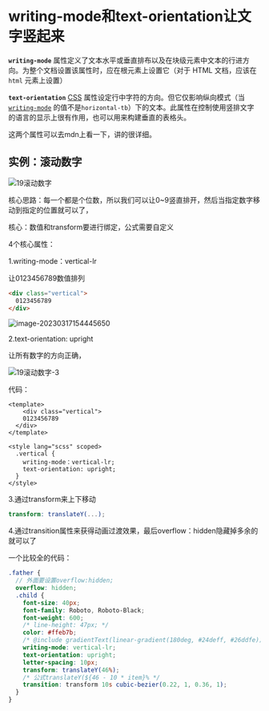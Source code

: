 # writing-mode和text-orientation让文字竖起来

**`writing-mode`** 属性定义了文本水平或垂直排布以及在块级元素中文本的行进方向。为整个文档设置该属性时，应在根元素上设置它（对于 HTML 文档，应该在 `html` 元素上设置）

**`text-orientation`** [CSS](https://developer.mozilla.org/zh-CN/docs/Web/CSS) 属性设定行中字符的方向。但它仅影响纵向模式（当 [`writing-mode`](https://developer.mozilla.org/zh-CN/docs/Web/CSS/writing-mode) 的值不是`horizontal-tb`）下的文本。此属性在控制使用竖排文字的语言的显示上很有作用，也可以用来构建垂直的表格头。



这两个属性可以去mdn上看一下，讲的很详细。



## 实例：滚动数字

![19滚动数字](C:\Users\10854\Desktop\clone\StudyFiles\前端图片\css高级\19滚动数字.png)



核心思路：每一个都是个位数，所以我们可以让0~9竖直排开，然后当指定数字移动到指定的位置就可以了，

核心：数值和transform要进行绑定，公式需要自定义



4个核心属性：

1.writing-mode：vertical-lr

让0123456789数值排列

```html
<div class="vertical">
  0123456789
</div>
```



![image-20230317154445650](C:\Users\10854\Desktop\clone\StudyFiles\前端图片\css高级\19滚动数字-2.png)

2.text-orientation: upright

让所有数字的方向正确，

![19滚动数字-3](C:\Users\10854\Desktop\clone\StudyFiles\前端图片\css高级\19滚动数字-3.png)

代码：

```vue
<template>
	<div class="vertical">
    0123456789
  </div>
</template>

<style lang="scss" scoped>
  .vertical {
    writing-mode：vertical-lr;
    text-orientation: upright;
  }
</style>
```





3.通过transform来上下移动

```scss
transform: translateY(...);
```



4.通过transition属性来获得动画过渡效果，最后overflow：hidden隐藏掉多余的就可以了



一个比较全的代码：

```scss
.father {
  // 外面要设置overflow:hidden;
  overflow: hidden;
  .child {
    font-size: 40px;
    font-family: Roboto, Roboto-Black;
    font-weight: 600;
    /* line-height: 47px; */
    color: #ffeb7b;
    /* @include gradientText(linear-gradient(180deg, #24deff, #26ddfe)); */
    writing-mode: vertical-lr;
    text-orientation: upright;
    letter-spacing: 10px;
    transform: translateY(46%);
    /* 公式translateY(${46 - 10 * item}% */
    transition: transform 10s cubic-bezier(0.22, 1, 0.36, 1);
  }
}

```




